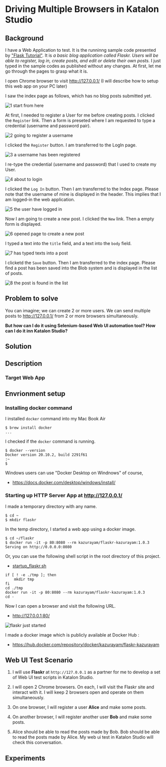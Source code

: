 # Driving Multiple Browsers in Katalon Studio

## Background

I have a Web Application to test. It is the runninng sample code presented by
["Flask Tutorial"](https://flask.palletsprojects.com/en/2.0.x/tutorial/). It is *a basic blog application called Flaskr. Users will be able to register, log in, create posts, and edit or delete their own posts.* I just typed in the sample codes as published without any changes. At first, let me go through the pages to grasp what it is.

I open Chrome browser to visit <http://127.0.0.1/>
(I will describe how to setup this web app on your PC later)

I saw the index page as follows, which has no blog posts submitted yet.

![1 start from here](./docs/images/test_flaskr/1_start_from_here.png)

At first, I needed to register a User for me before creating posts. I clicked the `Register` link. Then a form is preseted where I am requested to type a credential (username and password pair).

![2 going to register a username](./docs/images/test_flaskr/2_going_to_register_a_username.png)

I clicked the `Register` button. I am transferred to the LogIn page.

![3 a username has been registered](./docs/images/test_flaskr/3_a_username_has_been_registered.png)

I re-type the credential (username and password) that I used to create my User.

![4 about to login](./docs/images/test_flaskr/4_about_to_login.png)

I clicked the `Log In` button. Then I am transferred to the Index page. Please note that the username of mine is displayed in the header. This implies that I am logged-in the web application.

![5 the user have logged in](./docs/images/test_flaskr/5_the_user_have_logged_in.png)

Now I am going to create a new post. I clicked the `New` link. Then a empty form is displayed.

![6 opened page to create a new post](./docs/images/test_flaskr/6_opened_page_to_create_a_new_post.png)

I typed a text into the `title` field, and a text into the `body` field.

![7 has typed texts into a post](./docs/images/test_flaskr/7_has_typed_texts_into_a_post.png)

I clicketd the `Save` button. Then I am transferred to the index page. Please find a post has been saved into the Blob system and is displayed in the list of posts.

![8 the post is found in the list](./docs/images/test_flaskr/8_the_post_is_found_in_the_list.png)

## Problem to solve

You can imagine; we can create 2 or more users. We can send multiple posts to <http://127.0.0.1/> from 2 or more browsers simultaneously.

**But how can I do it using Selenium-based Web UI automation tool? How can I do it inn Katalon Studio?**

## Solution

## Description

### Target Web App

## Envrionment setup

### Installing docker command

I installed `docker` command into my Mac Book Air

    $ brew install docker
    ...

I checked if the `docker` command is running.

    $ docker --version
    Docker version 20.10.2, build 2291f61
    :~
    $

Windows users can use "Docker Desktop on Windnows" of course,

-   <https://docs.docker.com/desktop/windows/install/>

### Starting up HTTP Server App at <http://127.0.0.1/>

I made a temporary directory with any name.

    $ cd ~
    $ mkdir flaskr

In the temp directory, I started a web app using a docker image.

    $ cd ~/flaskr
    $ docker run -it -p 80:8080 --rm kazurayam/flaskr-kazurayam:1.0.3
    Serving on http://0.0.0.0:8080

Or, you can use the following shell script in the root directory of this project.

-   [startup\_flaskr.sh](./startup_flaskr.sh)

<!-- -->

    if [ ! -e ./tmp ]; then
        mkdir tmp
    fi 
    cd ./tmp
    docker run -it -p 80:8080 --rm kazurayam/flaskr-kazurayam:1.0.3
    cd -

Now I can open a browser and visit the following URL.

-   <http://127.0.0.1:80/>

![flaskr just started](docs/images/flaskr_just_started.png)

I made a docker image which is publicly available at Docker Hub :

-   <https://hub.docker.com/repository/docker/kazurayam/flaskr-kazurayam>

## Web UI Test Scenario

1.  I will use **Flaskr** at `http://127.0.0.1` as a partner for me to develop a set of Web UI test scripts in Katalon Studio.

2.  I will open 2 Chrome browsers. On each, I will visit the Flaskr site and interact with it. I will keep 2 browsers open and operate on them simultaneously.

3.  On one browser, I will register a user **Alice** and make some posts.

4.  On another browser, I will register another user **Bob** and make some posts.

5.  Alice should be able to read the posts made by Bob. Bob should be able to read the posts made by Alice. My web ui test in Katalon Studio will check this conversation.

## Experiments
